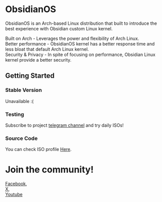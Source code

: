 # ObsidianOS
ObsidianOS is an Arch-based Linux distribution that built to introduce the best experience with Obsidian custom Linux kernel.<br>

Built on Arch - Leverages the power and flexibility of Arch Linux. <br>
Better performance - ObsidianOS kernel has a better response time and less bloat that default Arch Linux kernel.<br> 
Security & Privacy - In spite of focusing on performance, Obsidian Linux kernel provide a better security. <br>
## Getting Started
### Stable Version
Unavailable :(

### Testing
Subscribe to project <a href="https://t.me/obsidiandt">telegram channel</a> and try daily ISOs!
### Source Code
You can check ISO profile <a href="https://github.com/xjlsigmaboy/ObsidianOS-iso">Here</a>.

# Join the community! 
<a href="https://www.facebook.com/profile.php?id=61555372363814">Facebook</a>,
<br>
<a href="https://twitter.com/ObsidianDT">X</a>,
<br>
<a href="https://youtube.com/@obsidiandt?si=OvrG7wL7yQzaQTna">Youtube</a>
